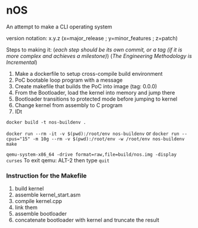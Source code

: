 # nOS 
An attempt to make a CLI operating system

version notation: x.y.z (x=major_release ; y=minor_features ; z=patch)

Steps to making it:
(_each step should be its own commit, or a tag (if it is more complex and achieves a milestone)_)
(_The Engineering Methodology is Incremental_)

1. Make a dockerfile to setup cross-compile build environment
2. PoC bootable loop program with a message
3. Create makefile that builds the PoC into image (tag: 0.0.0)
4. From the Bootloader, load the kernel into memory and jump there
5. Bootloader transitions to protected mode before jumping to kernel
6. Change kernel from assembly to C program
7. IDt

`docker build -t nos-buildenv .`

`docker run --rm -it -v $(pwd):/root/env nos-buildenv`
or
`docker run --cpus="15" -m 10g --rm -v $(pwd):/root/env -w /root/env nos-buildenv make`

`qemu-system-x86_64 -drive format=raw,file=build/nos.img -display curses`
To exit qemu: ALT-2 then type `quit`

### Instruction for the Makefile
1. build kernel
  1. assemble kernel_start.asm
  2. compile kernel.cpp
  3. link them
2. assemble bootloader
3. concatenate bootloader with kernel and truncate the result
